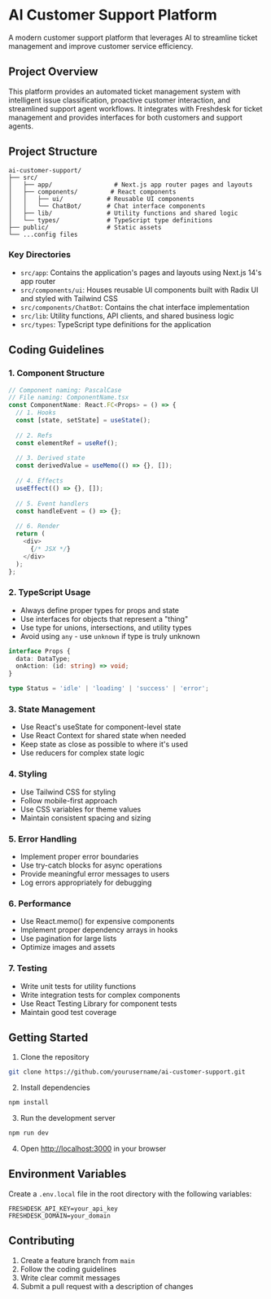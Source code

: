 # AI Customer Support Platform

A modern customer support platform that leverages AI to streamline ticket management and improve customer service efficiency.

## Project Overview

This platform provides an automated ticket management system with intelligent issue classification, proactive customer interaction, and streamlined support agent workflows. It integrates with Freshdesk for ticket management and provides interfaces for both customers and support agents.

## Project Structure

```
ai-customer-support/
├── src/
│   ├── app/                 # Next.js app router pages and layouts
│   ├── components/         # React components
│   │   ├── ui/            # Reusable UI components
│   │   └── ChatBot/       # Chat interface components
│   ├── lib/               # Utility functions and shared logic
│   └── types/             # TypeScript type definitions
├── public/                # Static assets
└── ...config files
```

### Key Directories

- `src/app`: Contains the application's pages and layouts using Next.js 14's app router
- `src/components/ui`: Houses reusable UI components built with Radix UI and styled with Tailwind CSS
- `src/components/ChatBot`: Contains the chat interface implementation
- `src/lib`: Utility functions, API clients, and shared business logic
- `src/types`: TypeScript type definitions for the application

## Coding Guidelines

### 1. Component Structure

```typescript
// Component naming: PascalCase
// File naming: ComponentName.tsx
const ComponentName: React.FC<Props> = () => {
  // 1. Hooks
  const [state, setState] = useState();
  
  // 2. Refs
  const elementRef = useRef();
  
  // 3. Derived state
  const derivedValue = useMemo(() => {}, []);
  
  // 4. Effects
  useEffect(() => {}, []);
  
  // 5. Event handlers
  const handleEvent = () => {};
  
  // 6. Render
  return (
    <div>
      {/* JSX */}
    </div>
  );
};
```

### 2. TypeScript Usage

- Always define proper types for props and state
- Use interfaces for objects that represent a "thing"
- Use type for unions, intersections, and utility types
- Avoid using `any` - use `unknown` if type is truly unknown

```typescript
interface Props {
  data: DataType;
  onAction: (id: string) => void;
}

type Status = 'idle' | 'loading' | 'success' | 'error';
```

### 3. State Management

- Use React's useState for component-level state
- Use React Context for shared state when needed
- Keep state as close as possible to where it's used
- Use reducers for complex state logic

### 4. Styling

- Use Tailwind CSS for styling
- Follow mobile-first approach
- Use CSS variables for theme values
- Maintain consistent spacing and sizing

### 5. Error Handling

- Implement proper error boundaries
- Use try-catch blocks for async operations
- Provide meaningful error messages to users
- Log errors appropriately for debugging

### 6. Performance

- Use React.memo() for expensive components
- Implement proper dependency arrays in hooks
- Use pagination for large lists
- Optimize images and assets

### 7. Testing

- Write unit tests for utility functions
- Write integration tests for complex components
- Use React Testing Library for component tests
- Maintain good test coverage

## Getting Started

1. Clone the repository
```bash
git clone https://github.com/yourusername/ai-customer-support.git
```

2. Install dependencies
```bash
npm install
```

3. Run the development server
```bash
npm run dev
```

4. Open [http://localhost:3000](http://localhost:3000) in your browser

## Environment Variables

Create a `.env.local` file in the root directory with the following variables:

```env
FRESHDESK_API_KEY=your_api_key
FRESHDESK_DOMAIN=your_domain
```

## Contributing

1. Create a feature branch from `main`
2. Follow the coding guidelines
3. Write clear commit messages
4. Submit a pull request with a description of changes
